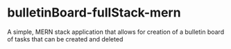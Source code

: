 # bulletinBoard-fullStack-mern
A simple, MERN stack application that allows for creation of a bulletin board of tasks that can be created and deleted

